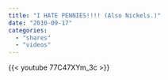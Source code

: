 ```yaml
---
title: "I HATE PENNIES!!!! (Also Nickels.)"
date: "2010-09-17"
categories:
  - "shares"
  - "videos"
---
```


{{< youtube 77C47XYm_3c >}}
